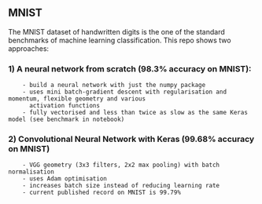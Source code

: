 ## MNIST

 The MNIST dataset of handwritten digits is the one of the standard benchmarks of machine learning classification. This repo shows two approaches:

### 1) A neural network from scratch (98.3% accuracy on MNIST):
        - build a neural network with just the numpy package
        - uses mini batch-gradient descent with regularisation and momentum, flexible geometry and various
          activation functions     
        - fully vectorised and less than twice as slow as the same Keras model (see benchmark in notebook)
        

### 2) Convolutional Neural Network with Keras (99.68% accuracy on MNIST)
        - VGG geometry (3x3 filters, 2x2 max pooling) with batch normalisation
        - uses Adam optimisation
        - increases batch size instead of reducing learning rate
        - current published record on MNIST is 99.79%
